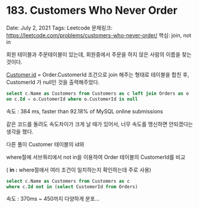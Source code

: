 # 183. Customers Who Never Order

Date: July 2, 2021
Tags: Leetcode
문제링크: https://leetcode.com/problems/customers-who-never-order/
핵심: join, not in

회원 테이블과 주문테이블이 있는데, 회원중에서 주문을 하지 않은 사람의 이름을 찾는것이다.

[Customer.id](http://customer.id) = Order.CustomerId 조건으로 join 해주는 형태로 테이블을 합친 후, CustomerId 가 null인 것을 출력해주었다.

```sql
select c.Name as Customers from Customers as c left join Orders as o
on c.Id = o.CustomerId where o.CustomerId is null
```

속도 : 384 ms, faster than 92.18% of MySQL online submissions

같은 코드를 돌려도 속도차이가 크게 날 때가 있어서, 너무 속도를 맹신하면 안되겠다는 생각을 했다.

다른 풀이 Customer 테이블의 id와 

where절에 서브쿼리에서 not in을 이용하여 Order 테이블의 CustomerId를 비교

( **in :** where절에서 여러 조건이 일치하는지 확인하는데 주로 사용)

```sql
select c.Name as Customers from Customers as c
where c.Id not in (select CustomerId from Orders)
```

속도 : 370ms ~ 450까지 다양하게 분포...